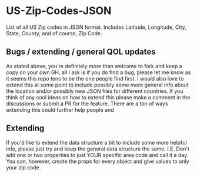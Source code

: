 # US-Zip-Codes-JSON
List of all US Zip codes in JSON format. Includes Latitude, Longitude, City, State, County, and of course, Zip Code.



## Bugs / extending / general QOL updates

As stated above, you're definitely more than welcome to fork and keep a copy on your own GH, all I ask is if you do find a bug, please let me know as it seems this repo tens to be the one people find first.
I would also love to extend this at some point to include possibly some more general info about the location and/or possibly new JSON files for different countries. 
If you think of any cool ideas on how to extend this please make a comment in the discussions or submit a PR for the feature. There are a ton of ways extending this could further help people and 

## Extending

If you'd like to extend the data structure a bit to include some more helpful info, please just try and keep the general data structure the same. I.E. Don't add one or two properties to just YOUR specific area code and call it a day.
You can, however, create the props for every object and give values to only your zip code. 




